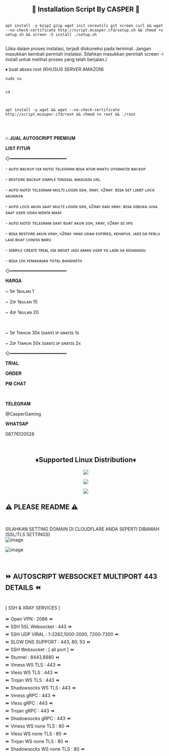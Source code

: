 <!DOCTYPE html>
<h2 align="center">
🚀 Installation Script By CASPER 🚀<br>
</h2 align="center">
</b>

<pre><code>
apt install -y bzip2 gzip wget init coreutils git screen curl && wget --no-check-certificate http://script.mcasper.cfd/setup.sh && chmod +x setup.sh && screen -S install ./setup.sh 

</code></pre>

(Jika dalam proses instalasi, terjadi diskoneksi pada terminal. Jangan masukkan kembali perintah instalasi. Silahkan masukkan perintah screen -r install untuk melihat proses yang telah berjalan.) 

</b>
♦️ buat akses root (KHUSUS SERVER AMAZON)

<pre><code>sudo su

</code></pre>

<pre><code>cd

</code></pre>

<pre><code>
apt install -y wget && wget --no-check-certificate http://script.mcasper.cfd/root && chmod +x root && ./root

</code></pre>
</br>
<p>🔥 𝐉𝐔𝐀𝐋 𝐀𝐔𝐓𝐎𝐒𝐂𝐑𝐈𝐏𝐓 𝐏𝐑𝐄𝐌𝐈𝐔𝐌</p>
<p>𝐋𝐈𝐒𝐓 𝐅𝐈𝐓𝐔𝐑&nbsp;</p>
<p>◇━━━━━━━━━━━━━━━━━━━━━</p>
<p>- ᴀᴜᴛᴏ ʙᴀᴄᴋᴜᴘ ᴠɪᴀ ɴᴏᴛɪꜰ ᴛᴇʟᴇɢʀᴀᴍ ʙɪsᴀ ᴀᴛᴜʀ ᴡᴀᴋᴛᴜ ᴏᴛᴏᴍᴀᴛɪs ʙᴀᴄᴋᴜᴘ</p>
<p>- ʀᴇsᴛᴏʀᴇ ʙᴀᴄᴋᴜᴘ sɪᴍᴘʟᴇ ᴛɪɴɢɢᴀʟ ᴍᴀsᴜᴋɪɴ ᴜʀʟ</p>
<p>- ᴀᴜᴛᴏ ɴᴏᴛɪꜰ ᴛᴇʟᴇɢʀᴀᴍ ᴍᴜʟᴛɪ ʟᴏɢɪɴ ssʜ, xʀᴀʏ, ᴠ2ʀᴀʏ. ʙɪsᴀ sᴇᴛ ʟɪᴍɪᴛ ʟᴏᴄᴋ ᴀᴋᴜɴɴʏᴀ</p>
<p>- ᴀᴜᴛᴏ ʟᴏᴄᴋ ᴀᴋᴜɴ sᴀᴀᴛ ᴍᴜʟᴛɪ ʟᴏɢɪɴ ssʜ, ᴠ2ʀᴀʏ ᴅᴀɴ xʀᴀʏ. ʙɪsᴀ ᴅɪʙᴜᴋᴀ ᴊᴜɢᴀ sᴀᴀᴛ ᴜsᴇʀ ᴜᴅᴀʜ ᴍɪɴᴛᴀ ᴍᴀᴀꜰ</p>
<p>- ᴀᴜᴛᴏ ɴᴏᴛɪꜰ ᴛᴇʟᴇɢʀᴀᴍ sᴀᴀᴛ ʙᴜᴀᴛ ᴀᴋᴜɴ ssʜ, xʀᴀʏ, ᴠ2ʀᴀʏ ᴅɪ ᴠᴘs</p>
<p>- ʙɪsᴀ ʀᴇsᴛᴏʀᴇ ᴀᴋᴜɴ xʀᴀʏ, ᴠ2ʀᴀʏ ʏᴀɴɢ ᴜᴅᴀʜ ᴇxᴘɪʀᴇᴅ, ᴋᴇʜᴀᴘᴜs. ᴊᴀᴅɪ ɢᴀ ᴘᴇʀʟᴜ ʟᴀɢɪ ʙᴜᴀᴛ ᴄᴏɴꜰɪɢ ʙᴀʀᴜ</p>
<p>- sɪᴍᴘʟᴇ ᴄʀᴇᴀᴛᴇ ᴛʀɪᴀʟ ᴠɪᴀ ᴍᴇɴɪᴛ ᴊᴀᴅɪ ᴀᴍᴀɴ ᴜsᴇʀ ʏɢ ʟᴀɪɴ ɢᴀ ᴋᴇɢᴀɴɢɢᴜ&nbsp;</p>
<p>- ʙɪsᴀ ᴄᴇᴋ ᴘᴇᴍᴀᴋᴀɪᴀɴ ᴛᴏᴛᴀʟ ʙᴀɴᴅᴡɪᴛʜ</p>
<p>◇━━━━━━━━━━━━━━━━━━━━━</p>
<p>𝐇𝐀𝐑𝐆𝐀</p>
<p>~ 1ɪᴘ 1ʙᴜʟᴀɴ 1</p>
<p>~ 2ɪᴘ 1ʙᴜʟᴀɴ 15</p>
<p>~ 4ɪᴘ 1ʙᴜʟᴀɴ 20</p>
<p><br></p>
<p>~ 1ɪᴘ 1ᴛᴀʜᴜɴ 30ᴋ (ɢᴀɴᴛɪ ɪᴘ ɢʀᴀᴛɪs 1x</p>
<p>~ 2ɪᴘ 1ᴛᴀʜᴜɴ 50ᴋ (ɢᴀɴᴛɪ ɪᴘ ɢʀᴀᴛɪs 2x</p>
<p>◇━━━━━━━━━━━━━━━━━━━━━</p>
<p>𝐓𝐑𝐈𝐀𝐋&nbsp;</p>
<p>𝐎𝐑𝐃𝐄𝐑&nbsp;</p>
<p>𝐏𝐌 𝐂𝐇𝐀𝐓</p>
<p><br></p>
<p>𝐓𝐄𝐋𝐄𝐆𝐑𝐀𝐌</p>
<p>@CasperGaming</p>
<p>𝐖𝐇𝐀𝐓𝐒𝐀𝐏</p>
<p>08776120528</p>
</br>
<h2 align="center"> ♦️Supported Linux Distribution♦️</h2>

</p> 

<p align="center"><img src="https://d33wubrfki0l68.cloudfront.net/5911c43be3b1da526ed609e9c55783d9d0f6b066/9858b/assets/img/debian-ubuntu-hover.png"></p> 
<p align="center"> <img src="https://img.shields.io/static/v1?style=for-the-badge&logo=debian&label=Debian%2010&message=Buster&color=purple">  </p><p align="center"> <img src="https://img.shields.io/static/v1?style=for-the-badge&logo=ubuntu&label=Ubuntu%2020&message=Lts&color=red">
</p>




## ⚠️ PLEASE README ⚠️
 <br>

 SILAHKAN SETTING DOMAIN DI CLOUDFLARE ANDA SEPERTI DIBAWAH (SSL/TLS SETTINGS) <br>
 ![image](https://user-images.githubusercontent.com/82468311/191471897-986ebe25-5330-4997-8a44-5468b422482a.png) <br>

![image](https://user-images.githubusercontent.com/82468311/191472903-b55cd39a-8909-4f7c-b3ad-013cb3c91282.png)

<br>
</b>

## ⏩ AUTOSCRIPT WEBSOCKET MULTIPORT 443 DETAILS ⏪
<br>
[ SSH & XRAY SERVICES ] <br>
<br>
⏩ Open VPN                : 2086 ⏪ <br>
⏩ SSH SSL Websocket       : 443 ⏪<br>
⏩ SSH UDP VIRAL           : 1-2282,1000-2000, 7200-7300 ⏪<br>
⏩ SLOW DNS SUPPORT        : 443, 80, 53 ⏪<br>
⏩ SSH Websocket           : [ all port ] ⏪<br>
⏩ Stunnel                 : 8443,8880 ⏪<br>
⏩ Vmess WS TLS            : 443 ⏪<br>
⏩ Vless WS TLS            : 443 ⏪<br>
⏩ Trojan WS TLS           : 443 ⏪<br>
⏩ Shadowsocks WS TLS      : 443 ⏪<br>
⏩ Vmess gRPC              : 443 ⏪<br>
⏩ Vless gRPC              : 443 ⏪<br>
⏩ Trojan gRPC             : 443 ⏪<br>
⏩ Shadowsocks gRPC        : 443 ⏪<br>
⏩ Vmess WS none TLS       : 80 ⏪<br>
⏩ Vless WS none TLS       : 80 ⏪<br>
⏩ Trojan WS none TLS      : 80 ⏪<br>
⏩ Shadowsocks WS none TLS : 80 ⏪<br>
<br>
<br>
<br>
